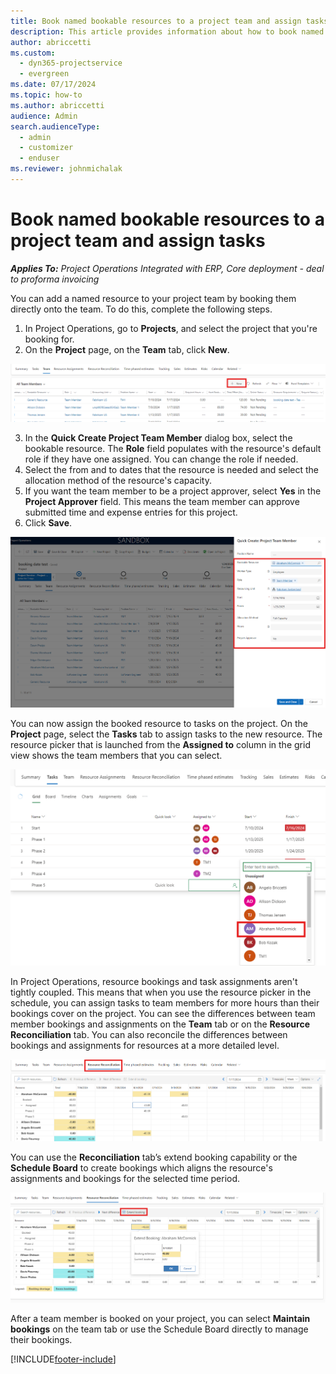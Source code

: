 ```yaml
---
title: Book named bookable resources to a project team and assign tasks
description: This article provides information about how to book named resources to project teams and assign them to tasks.
author: abriccetti
ms.custom: 
  - dyn365-projectservice
  - evergreen
ms.date: 07/17/2024
ms.topic: how-to
ms.author: abriccetti
audience: Admin
search.audienceType: 
  - admin
  - customizer
  - enduser
ms.reviewer: johnmichalak
---
```

# Book named bookable resources to a project team and assign tasks 

_**Applies To:** Project Operations Integrated with ERP, Core deployment - deal to proforma invoicing_

You can  add a named resource to your project team by booking them directly onto the team. To do this, complete the following steps.

1. In  Project Operations, go to **Projects**, and select the project that you're booking for.
2. On the **Project** page, on the **Team** tab, click **New**. 

![Adding a team member from the team tab.](media/add-bookable-resource.png)

3. In the **Quick Create Project Team Member** dialog box, select the bookable resource. The **Role** field populates with the resource's default role if they have one assigned. You can change the role if needed. 
4. Select the from and to dates that the resource is needed and select the allocation method of the resource's capacity. 
5. If you want the team member to be a project approver, select **Yes** in the **Project Approver** field. This means the team member can approve submitted time and expense entries for this project. 
6. Click **Save**.

![Adding a team member on the quick create form.](media/create-team-member.png)


You can now assign the booked resource to tasks on the project. On the **Project** page, select the **Tasks** tab to assign tasks to the new resource. The resource picker that is launched from the **Assigned to** column in the grid view shows the team members that you can select.

![Assigning a team member to a task on the schedule tab.](media/assign-team-member.png)

In Project Operations, resource bookings and task assignments aren't tightly coupled. This means that when you use the resource picker in the schedule, you can assign tasks to team members for more hours than their bookings cover on the project. You can see the differences between team member bookings and assignments on the **Team** tab or on the **Resource Reconciliation** tab. You can also reconcile the differences between bookings and assignments for resources at a more detailed level.

![Resource reconciliation tab.](media/resource-reconciliation.png)

You can use the **Reconciliation** tab’s extend booking capability or the **Schedule Board** to create bookings which aligns the resource's assignments and bookings for the selected time period.

![Extending bookings for a team member on the resource reconciliation tab.](media/extend-booking.png)

After a team member is booked on your project, you can select **Maintain bookings** on the team tab or use the Schedule Board directly to manage their bookings.


[!INCLUDE[footer-include](../includes/footer-banner.md)]
